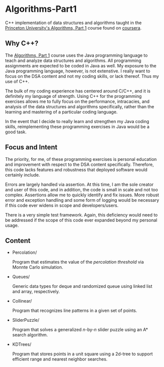 # Algorithms-Part1

C++ implementation of data structures and algorithms taught in the [Princeton University's Algorithms, Part 1](https://www.coursera.org/learn/algorithms-part1) course found on [coursera](https://www.coursera.org/).

## Why C++?

The [Algorithms, Part 1](https://www.coursera.org/learn/algorithms-part1) course uses the Java programming language to teach and analyze data structures and algorithms. All programming assignments are expected to be coded in Java as well. My exposure to the Java programming language, however, is not extenstive. I really want to focus on the DSA content and not my coding skills, or lack thereof. Thus my use of C++.

The bulk of my coding experience has centered around C/C++, and it is definitely my language of strength. Using C++ for the programming exercises allows me to fully focus on the performance, intracacies, and analysis of the data structures and algorithms specifically, rather than the learning and mastering of a particular coding language.

In the event that I decide to really learn and strengthen my Java coding skills, reimplementing these programming exercises in Java would be a good task.

## Focus and Intent

The priority, for me, of these programming exercises is personal education and improvement with respect to the DSA content specifically. Therefore, this code lacks features and robustness that deployed software would certainly include.

Errors are largely handled via assertion. At this time, I am the sole creator and user of this code, and in addition, the code is small in scale and not too complex. Assertions allow me to quickly identify and fix issues. More robust error and exception handling and some form of logging would be necessary if this code ever widens in scope and developers/users.

There is a very simple test framework. Again, this deficiency would need to be addressed if the scope of this code ever expanded beyond my personal usage. 

## Content

- Percolation/
  
  Program that estimates the value of the *percolation threshold* via Monnte Carlo simulation.

- Queues/
  
  Generic data types for deque and randomized queue using linked list and array, respectively.

- Collinear/
  
  Program that recognizes line patterns in a given set of points.

- SliderPuzzle/

  Program that solves a generalized $`n`$-by-$`n`$ slider puzzle using an A* search algorithm.

- KDTrees/

  Program that stores points in a unit square using a 2d-tree to support efficient range and nearest neighbor searches.
